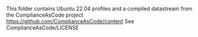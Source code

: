 This folder contains Ubuntu 22.04 profiles and a compiled datastream
from the ComplianceAsCode project https://github.com/ComplianceAsCode/content
See ComplianceAsCode/LICENSE

